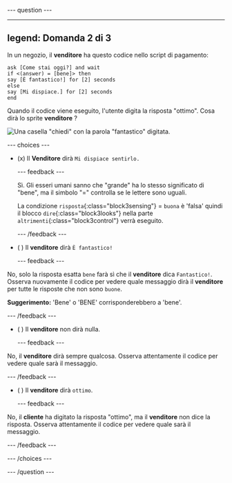 
--- question ---

---
legend: Domanda 2 di 3
---

In un negozio, il **venditore** ha questo codice nello script di pagamento:

```blocks3
ask [Come stai oggi?] and wait
if <(answer) = [bene]> then
say [È fantastico!] for [2] seconds
else
say [Mi dispiace.] for [2] seconds
end
```

Quando il codice viene eseguito, l'utente digita la risposta "ottimo". Cosa dirà lo sprite **venditore** ?

![Una casella "chiedi" con la parola "fantastico" digitata.](images/quiz2.png)

--- choices ---

- (x) Il **Venditore** dirà `Mi dispiace sentirlo.`

  --- feedback ---

  Sì. Gli esseri umani sanno che "grande" ha lo stesso significato di "bene", ma il simbolo "=" controlla se le lettere sono uguali.

  La condizione `risposta`{:class="block3sensing"} = `buona` è 'falsa' quindi il blocco `dire`{:class="block3looks"} nella parte `altrimenti`{:class="block3control"} verrà eseguito.

  --- /feedback ---

- ( ) Il **venditore** dirà `È fantastico!`

  --- feedback ---

No, solo la risposta esatta `bene` farà sì che il **venditore** dica `Fantastico!`. Osserva nuovamente il codice per vedere quale messaggio dirà il **venditore** per tutte le risposte che non sono `buone`.

**Suggerimento:** 'Bene' o 'BENE' corrisponderebbero a 'bene'.

  --- /feedback ---

- ( ) Il **venditore** non dirà nulla.

  --- feedback ---

No, il **venditore** dirà sempre qualcosa. Osserva attentamente il codice per vedere quale sarà il messaggio.

  --- /feedback ---

- ( ) Il **venditore** dirà `ottimo`.

  --- feedback ---

No, il **cliente** ha digitato la risposta "ottimo", ma il **venditore** non dice la risposta. Osserva attentamente il codice per vedere quale sarà il messaggio.

  --- /feedback ---

--- /choices ---

--- /question ---
